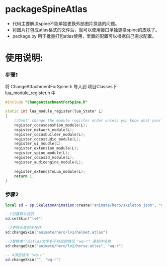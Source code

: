 # packageSpineAtlas

- 代码主要解决spine不能单独更换外部图片换装的问题。
- 将图片打包成atlas格式的文件后，就可以使用接口单独更换spine的皮肤了。
- package.py 用于批量打包atlas使用，里面的配置可以根据自己需求配置。


# 使用说明:

### 步骤1

 将 ChangeAttachmentForSpine.h 导入到 项目Classes下 lua_module_register.h 中

```c++
#include "ChangeAttachmentForSpine.h"

static int lua_module_register(lua_State* L)
{
    //Dont' change the module register order unless you know what your are doing
    register_cocosdenshion_module(L);
    register_network_module(L);
    register_cocosbuilder_module(L);
    register_cocostudio_module(L);
    register_ui_moudle(L);
    register_extension_module(L);
    register_spine_module(L);
    register_cocos3d_module(L);
    register_audioengine_module(L);
    
    register_extendsToLua_module(L);
    return 1;
}
```


### 步骤2

```lua
local sd = sp.SkeletonAnimation:create("animate/hero/skeleton.json", "animate/hero/skeleton.atlas", 0.9)

--1设置默认皮肤
sd:setSkin("lv0")

--2更换头盔相关挂件
sd:changeSkin("animate/hero/lv1/helmet.atlas")

--3替换单个当atlas文件名不对应的情况 "wq-r" 是挂件名称
sd:changeSkin("animate/hero/lv2/horse.atlas", "wq-r")

-- 4清空挂件 "wq-r"
sd:changeSkin("", "wq-r")
```



